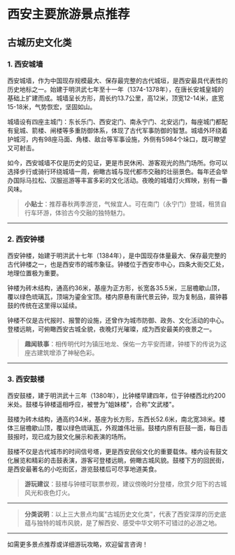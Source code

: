 # 西安主要旅游景点推荐

## 古城历史文化类

### 1. 西安城墙

西安城墙，作为中国现存规模最大、保存最完整的古代城垣，是西安最具代表性的历史地标之一。始建于明洪武七年至十一年（1374-1378年），在唐长安城皇城的基础上扩建而成。城墙呈长方形，周长约13.7公里，高12米，顶宽12-14米，底宽15-18米，气势恢宏，坚固如山。

城墙设有四座主城门：东长乐门、西安定门、南永宁门、北安远门，每座城门都配有瓮城、箭楼、闸楼等多重防御体系，体现了古代军事防御的智慧。城墙外环绕着护城河，内有98座马面、角楼、敌台等军事设施，外侧有5984个垛口，既可瞭望又可射击。

如今，西安城墙不仅是历史的见证，更是市民休闲、游客观光的热门场所。你可以选择步行或骑行环绕城墙一周，俯瞰古城与现代都市交融的壮丽景色。每年还会举办国际马拉松、汉服巡游等丰富多彩的文化活动。夜晚的城墙灯火辉映，别有一番风味。

> **小贴士**：推荐春秋两季游览，气候宜人。可在南门（永宁门）登城，租赁自行车环游，体验古今交融的独特魅力。

---

### 2. 西安钟楼

西安钟楼，始建于明洪武十七年（1384年），是中国现存体量最大、保存最完整的古代钟楼之一，也是西安市的城市象征。钟楼位于西安市中心，四条大街交汇处，地理位置极为重要。

钟楼为砖木结构，通高约36米，基座为正方形，长宽各35.5米，三层檐歇山顶，覆以绿色琉璃瓦，顶端为鎏金宝顶。楼内原悬有唐代景云钟，现为复制品，晨钟暮鼓的传统在这里得以延续。

钟楼不仅是古代报时、报警的设施，还曾作为城市防御、政务、文化活动的中心。登楼远眺，可俯瞰西安古城全貌，夜晚灯光璀璨，成为西安最美的夜景之一。

> **趣闻轶事**：相传明代时为镇压地龙、保佑一方平安而建，钟楼下的传说为这座古建筑增添了神秘色彩。

---

### 3. 西安鼓楼

西安鼓楼，建于明洪武十三年（1380年），比钟楼早建四年，位于钟楼西北约200米处。鼓楼与钟楼遥相呼应，被誉为"姐妹楼"，合称"文武楼"。

鼓楼为砖木结构，通高约34米，基座为长方形，东西长52.6米，南北宽38米。楼体三层檐歇山顶，覆以绿色琉璃瓦，外观雄伟壮丽。鼓楼内原有巨鼓一面，每日击鼓报时，现已成为鼓文化展示和表演的场所。

鼓楼不仅是古代城市的时间信号塔，更是西安民俗文化的重要载体。楼内设有鼓文化展览和精彩的击鼓表演，游客可登楼远眺，俯瞰古城风貌。鼓楼下方的回民街，是西安最著名的小吃街区，游览鼓楼后可尽享地道美食。

> **游玩建议**：鼓楼与钟楼可联票参观，建议傍晚时分登楼，欣赏夕阳下的古城风光和夜色灯火。

---

> **分类说明**：以上三大景点均属"古城历史文化类"，代表了西安深厚的历史底蕴与独特的城市风貌，是了解西安、感受中华文明不可错过的必游之地。

---

如需更多景点推荐或详细游玩攻略，欢迎留言咨询！ 